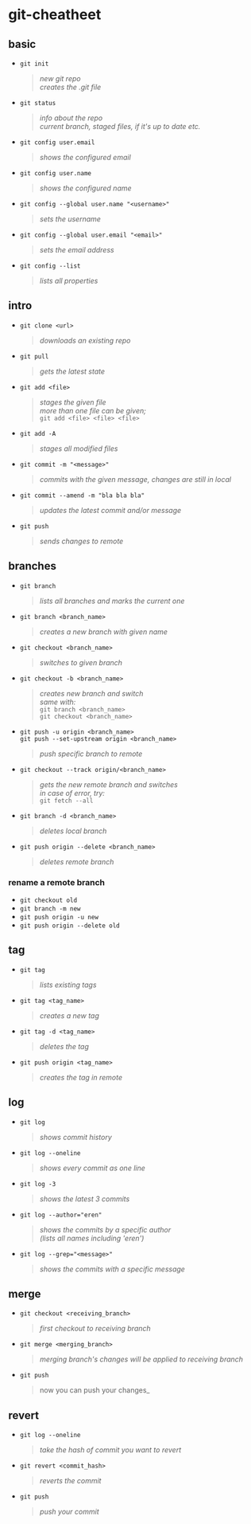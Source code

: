 # git-cheatheet

## basic
- `git init`  
    > _new git repo_  
    _creates the .git file_
    
- `git status`  
   > _info about the repo_  
   _current branch, staged files, if it's up to date etc._

- `git config user.email`  
   > _shows the configured email_  
   
- `git config user.name`  
   > _shows the configured name_  

- `git config --global user.name "<username>"`  
   > _sets the username_  
   
- `git config --global user.email "<email>"`  
   > _sets the email address_  

- `git config --list`  
   > _lists all properties_  


## intro
- `git clone <url>`
    > _downloads an existing repo_  

- `git pull` 
    > _gets the latest state_  

- `git add <file>`  
   > _stages the given file_  
     _more than one file can be given;_  
         `git add <file> <file> <file>`
- `git add -A`  
   > _stages all modified files_ 

- `git commit -m "<message>"`  
   > _commits with the given message, changes are still in local_  

- `git commit --amend -m "bla bla bla"`  
   > _updates the latest commit and/or message_  
   
- `git push`  
   > _sends changes to remote_  
  
## branches
- `git branch`  
   > _lists all branches and marks the current one_  
   
- `git branch <branch_name>`  
   > _creates a new branch with given name_ 
   
- `git checkout <branch_name>`  
   > _switches to given branch_ 

- `git checkout -b <branch_name>`  
   > _creates new branch and switch_  
      _same with:_  
        `git branch <branch_name>`  
        `git checkout <branch_name>`  
      
- `git push -u origin <branch_name>`  
  `git push --set-upstream origin <branch_name>`  
   > _push specific branch to remote_  

- `git checkout --track origin/<branch_name>`  
   > _gets the new remote branch and switches_  
   _in case of error, try:_  
            `git fetch --all`  

- `git branch -d <branch_name>`  
   > _deletes local branch_  
    
 - `git push origin --delete <branch_name>`  
   > _deletes remote branch_  
   
### rename a remote branch
 - `git checkout old`  
 - `git branch -m new`
 - `git push origin -u new`
 - `git push origin --delete old`
  
## tag
- `git tag`  
   > _lists existing tags_  
- `git tag <tag_name>`  
   > _creates a new tag_   
- `git tag -d <tag_name>`  
   > _deletes the tag_  
- `git push origin <tag_name>`  
   > _creates the tag in remote_  

## log
- `git log`  
   > _shows commit history_  
- `git log --oneline`  
   > _shows every commit as one line_   
- `git log -3`  
   > _shows the latest 3 commits_  
- `git log --author="eren"`  
   > _shows the commits by a specific author_  
   _(lists all names including 'eren')_  
- `git log --grep="<message>"`  
   > _shows the commits with a specific message_  
  
## merge
- `git checkout <receiving_branch>`  
   > _first checkout to receiving branch_  
- `git merge <merging_branch>`  
   > _merging branch's changes will be applied to receiving branch_  
- `git push`  
   > now you can push your changes_     
  
   
## revert  
- `git log --oneline`  
   > _take the hash of commit you want to revert_  
- `git revert <commit_hash>`  
   > _reverts the commit_  
- `git push`  
   > _push your commit_     
